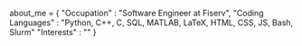 about_me = {
  "Occupation" : "Software Engineer at Fiserv",
  "Coding Languages" : "Python, C++, C, SQL, MATLAB, LaTeX, HTML, CSS, JS, Bash, Slurm"
  "Interests" : ""
}
